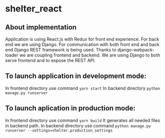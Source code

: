 # shelter_react

## About implementation
  Application is using React.js with Redux for front end experience. For back end we are using Django. For communication with both front end and back end Django REST framework is being used. Thanks to django-webpack-loader we are coupling frontend and backend. We are using Django to both serve frontend and to expose the REST API.
## To launch application in development mode:
  In frontend directory use command
  ```yarn start```
  In backend directory
  ```python manage.py runserver```
## To launch aplication in production mode:
  In frontend directory use command
  ```yarn build```
  It generates all needed files in backend path.
  In backend directory use command
  ```python manage.py runserver --settings=shelter.production_settings```
